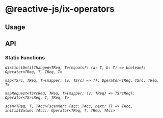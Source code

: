 # @reactive-js/ix-operators

## Usage

## API

### Static Functions

*`distinctUntilChanged<TReq, T>(equals?: (a: T, b: T) => boolean): Operator<TReq, T, TReq, T>`*

*`map<TSrc, TReq, T>(mapper: (v: TSrc) => T): Operator<TReq, TSrc, TReq, T>`*

*`mapRequest<TSrcReq, TReq, T>(mapper: (v: TReq) => TSrcReq): Operator<TSrcReq, T, TReq, T>`*

*`scan<TReq, T, TAcc>(scanner: (acc: TAcc, next: T) => TAcc, initialValue: TAcc): Operator<TReq, T, TReq, TAcc>`*
